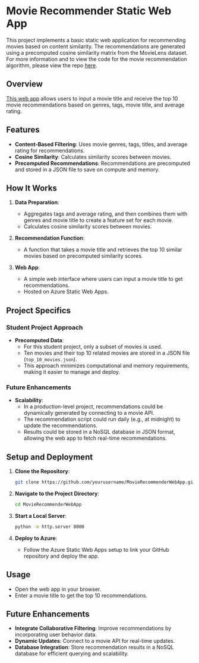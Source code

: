 # Movie Recommender Static Web App

This project implements a basic static web application for recommending movies based on content similarity. The recommendations are generated using a precomputed cosine similarity matrix from the MovieLens dataset. For more information and to view the code for the movie recommendation algorithm, please view the repo [here](https://github.com/dtavizondykstra/MovieLensRecommender).

## Overview

[This web app](https://black-rock-0d6f60310.5.azurestaticapps.net/) allows users to input a movie title and receive the top 10 movie recommendations based on genres, tags, movie title, and average rating.

## Features

- **Content-Based Filtering**: Uses movie genres, tags, titles, and average rating for recommendations.
- **Cosine Similarity**: Calculates similarity scores between movies.
- **Precomputed Recommendations**: Recommendations are precomputed and stored in a JSON file to save on compute and memory.

## How It Works

1. **Data Preparation**:
    - Aggregates tags and average rating,  and then combines them with genres and movie title to create a feature set for each movie.
    - Calculates cosine similarity scores between movies.

2. **Recommendation Function**:
    - A function that takes a movie title and retrieves the top 10 similar movies based on precomputed similarity scores.

3. **Web App**:
    - A simple web interface where users can input a movie title to get recommendations.
    - Hosted on Azure Static Web Apps.

## Project Specifics

### Student Project Approach

- **Precomputed Data**:
    - For this student project, only a subset of movies is used.
    - Ten movies and their top 10 related movies are stored in a JSON file (`top_10_movies.json`).
    - This approach minimizes computational and memory requirements, making it easier to manage and deploy.

### Future Enhancements

- **Scalability**:
    - In a production-level project, recommendations could be dynamically generated by connecting to a movie API.
    - The recommendation script could run daily (e.g., at midnight) to update the recommendations.
    - Results could be stored in a NoSQL database in JSON format, allowing the web app to fetch real-time recommendations.

## Setup and Deployment

1. **Clone the Repository**:
    ```sh
    git clone https://github.com/yourusername/MovieRecommenderWebApp.git
    ```

2. **Navigate to the Project Directory**:
    ```sh
    cd MovieRecommenderWebApp
    ```

3. **Start a Local Server**:
    ```sh
    python -m http.server 8000
    ```

4. **Deploy to Azure**:
    - Follow the Azure Static Web Apps setup to link your GitHub repository and deploy the app.

## Usage

- Open the web app in your browser.
- Enter a movie title to get the top 10 recommendations.

## Future Enhancements

- **Integrate Collaborative Filtering**: Improve recommendations by incorporating user behavior data.
- **Dynamic Updates**: Connect to a movie API for real-time updates.
- **Database Integration**: Store recommendation results in a NoSQL database for efficient querying and scalability.
